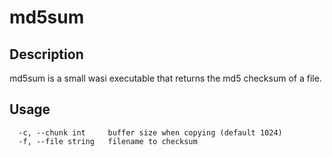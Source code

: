 # md5sum

## Description

md5sum is a small wasi executable that returns the md5 checksum of a file.

## Usage

```
  -c, --chunk int     buffer size when copying (default 1024)
  -f, --file string   filename to checksum
```
